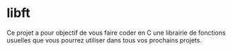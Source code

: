 # libft
Ce projet a pour objectif de vous faire coder en C une librairie de fonctions usuelles que vous pourrez utiliser dans tous vos prochains projets.
